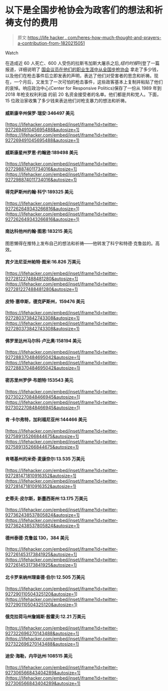 # 以下是全国步枪协会为政客们的想法和祈祷支付的费用

> 原文:[https://life hacker . com/heres-how-much-thought-and-prayers-a-contribution-from-1820215051](https://lifehacker.com/heres-how-many-thoughts-and-prayers-a-contribution-from-1820215051)

Watch

在造成近 60 人死亡、600 人受伤的拉斯韦加斯大屠杀之后,*纽约时报*刊登了一篇报道，详细说明了 [国会议员在他们的职业生涯中从全国步枪协会](https://www.nytimes.com/interactive/2017/10/04/opinion/thoughts-prayers-nra-funding-senators.html) 拿走了多少钱，以及他们在枪击事件后立即发表的声明，表达了他们对受害者的思念和祈祷。现在，一个月后，又发生了一次可怕的枪击事件，这些政客基本上复制并粘贴了他们的哀悼。响应政治中心(Center for Responsive Politics)保存了一份从 1989 年到 2018 年枪支权利利益 的前 20 名资金接受者的名单。他们都是共和党人。下面，15 位政治家收集了多少钱来表达他们对枪支暴力的想法和祈祷。

#### 威斯康辛州保罗·瑞安:346497 美元

 [https://lifehacker.com/embed/inset/iframe?id=twitter-927269491045695488&autosize=1](https://lifehacker.com/embed/inset/iframe?id=twitter-927269491045695488&autosize=1) 

#### 威斯康星州罗恩·约翰逊:189498 美元

 [https://lifehacker.com/embed/inset/iframe?id=twitter-927298874011734016&autosize=1](https://lifehacker.com/embed/inset/iframe?id=twitter-927298874011734016&autosize=1) 

#### 得克萨斯州约翰·科宁:189325 美元

 [https://lifehacker.com/embed/inset/iframe?id=twitter-927262649343266816&autosize=1](https://lifehacker.com/embed/inset/iframe?id=twitter-927262649343266816&autosize=1) 

#### 南达科他州约翰·图恩:183215 美元

图恩懒得在推特上发布自己的想法和祈祷——他转发了科宁和特德·克鲁兹的。高效。

#### 宾夕法尼亚州帕特·图米:16.826 万美元

 [https://lifehacker.com/embed/inset/iframe?id=twitter-927281227488481280&autosize=1](https://lifehacker.com/embed/inset/iframe?id=twitter-927281227488481280&autosize=1) 

#### 皮特·塞申斯，德克萨斯州，159476 美元

 [https://lifehacker.com/embed/inset/iframe?id=twitter-927280373842743308&autosize=1](https://lifehacker.com/embed/inset/iframe?id=twitter-927280373842743308&autosize=1) 

#### 佛罗里达州马尔科·卢比奥:158194 美元

 [https://lifehacker.com/embed/inset/iframe?id=twitter-927288370484695042&autosize=1](https://lifehacker.com/embed/inset/iframe?id=twitter-927288370484695042&autosize=1) 

#### 密苏里州罗伊·布朗特:153543 美元

 [https://lifehacker.com/embed/inset/iframe?id=twitter-927302270848466945&autosize=1](https://lifehacker.com/embed/inset/iframe?id=twitter-927302270848466945&autosize=1) 

#### 肯·卡尔弗特，加利福尼亚州:144466 美元

 [https://lifehacker.com/embed/inset/iframe?id=twitter-927589135266844675&autosize=1](https://lifehacker.com/embed/inset/iframe?id=twitter-927589135266844675&autosize=1) 

#### 肯塔基州的米奇·麦康奈尔:13.535 万美元

 [https://lifehacker.com/embed/inset/iframe?id=twitter-927281471810916352&autosize=1](https://lifehacker.com/embed/inset/iframe?id=twitter-927281471810916352&autosize=1) 

#### 史蒂夫·皮尔斯，新墨西哥州:13.175 万美元

 [https://lifehacker.com/embed/inset/iframe?id=twitter-927362438537805824&autosize=1](https://lifehacker.com/embed/inset/iframe?id=twitter-927362438537805824&autosize=1) 

#### 德州泰德·克鲁兹 130，384 美元

 [https://lifehacker.com/embed/inset/iframe?id=twitter-927261453173841925&autosize=1](https://lifehacker.com/embed/inset/iframe?id=twitter-927261453173841925&autosize=1) 

#### 北卡罗来纳州理查德·伯尔:12.505 万美元

 [https://lifehacker.com/embed/inset/iframe?id=twitter-927290110504325120&autosize=1](https://lifehacker.com/embed/inset/iframe?id=twitter-927290110504325120&autosize=1) 

#### 俄克拉荷马州詹姆斯·殷霍夫:12.21 万美元

 [https://lifehacker.com/embed/inset/iframe?id=twitter-927322696270143488&autosize=1](https://lifehacker.com/embed/inset/iframe?id=twitter-927322696270143488&autosize=1) 

#### 迪安·海勒，内华达州:108515 美元

 [https://lifehacker.com/embed/inset/iframe?id=twitter-927306566843404289&autosize=1](https://lifehacker.com/embed/inset/iframe?id=twitter-927306566843404289&autosize=1)